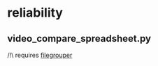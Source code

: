 # reliability

## video_compare_spreadsheet.py

/!\ requires [filegrouper](https://github.com/SeedlingsBabylab/filegrouper)
